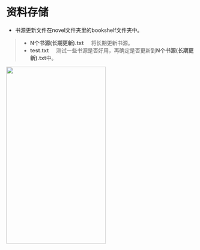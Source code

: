 # 资料存储
- 书源更新文件在novel文件夹里的bookshelf文件夹中。
> - **N个书源(长期更新).txt** &nbsp;&nbsp;&nbsp;  将长期更新书源。
> - **test.txt** &nbsp;&nbsp;&nbsp;  测试一些书源是否好用，再确定是否更新到**N个书源(长期更新).txt**中。

<img src="https://github.com/CNAD666/YTAOLibrary/blob/master/README/picture/showToast.png" width = "265" height = "471" div align=left />
